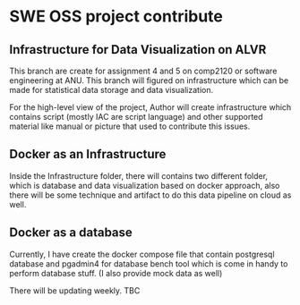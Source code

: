 # SWE OSS project contribute

## Infrastructure for Data Visualization on ALVR
This branch are create for assignment 4 and 5 on comp2120 or software engineering at ANU. This branch will figured on infrastructure which can be made for statistical data storage and data visualization.

For the high-level view of the project, Author will create infrastructure which contains script (mostly IAC are script language) and other supported material like manual or picture that used to contribute this issues.


## Docker as an Infrastructure

Inside the Infrastructure folder, there will contains two different folder, which is database and data visualization based on docker approach, also there will be some technique and artifact to do this data pipeline on cloud as well.

## Docker as a database

Currently, I have create the docker compose file that contain postgresql database and pgadmin4 for database bench tool which is come in handy to perform database stuff. (I also provide mock data as well)

There will be updating weekly. TBC